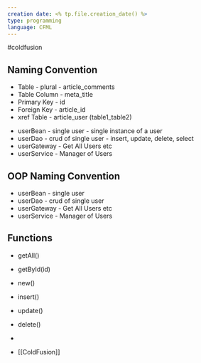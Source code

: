 ```yaml
---
creation date: <% tp.file.creation_date() %>
type: programming
language: CFML
---
```

#coldfusion

## Naming Convention
* Table - plural - article_comments
* Table Column - meta_title
* Primary Key - id
* Foreign Key - article_id
* xref Table - article_user (table1_table2)
- userBean - single user - single instance of a user
- userDao - crud of single user - insert, update, delete, select
- userGateway - Get All Users etc
- userService - Manager of Users 


## OOP Naming Convention
- userBean - single user 
- userDao - crud of single user
- userGateway - Get All Users etc
- userService - Manager of Users 

## Functions 
- getAll()
- getById(id)
- new()
- insert()
- update()
- delete()
- 


- [[ColdFusion]]

